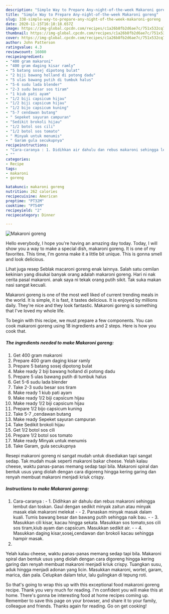 ```yaml
---
description: "Simple Way to Prepare Any-night-of-the-week Makaroni goreng"
title: "Simple Way to Prepare Any-night-of-the-week Makaroni goreng"
slug: 338-simple-way-to-prepare-any-night-of-the-week-makaroni-goreng
date: 2020-11-15T16:18:18.657Z
image: https://img-global.cpcdn.com/recipes/c1a26b8fb2d6ae7c/751x532cq70/makaroni-goreng-resipi-foto-utama.jpg
thumbnail: https://img-global.cpcdn.com/recipes/c1a26b8fb2d6ae7c/751x532cq70/makaroni-goreng-resipi-foto-utama.jpg
cover: https://img-global.cpcdn.com/recipes/c1a26b8fb2d6ae7c/751x532cq70/makaroni-goreng-resipi-foto-utama.jpg
author: John Patterson
ratingvalue: 4.3
reviewcount: 16080
recipeingredient:
- "400 gram makaroni"
- "400 gram daging kisar ramly"
- "5 batang sosej dipotong bulat"
- "2 biji bawang holland di potong dadu"
- "5 ulas bawang putih di tumbuk halus"
- "5-6 sudu lada blender"
- "2-3 sudu besar sos tiram"
- "1 kiub pati ayam"
- "1/2 biji capsicum hijau"
- "1/2 biji capsicum hijau"
- "1/2 bijo capsicum kuning"
- "5-7 cendawan butang"
- " Sepeket sayuran campuran"
- "Sedikit brokoli hijau"
- "1/2 botol sos cili"
- "1/2 botol sos tomato"
- " Minyak untuk menumis"
- " Garam gula secukupnya"
recipeinstructions:
- "Cara-caranya : 1. Didihkan air dahulu dan rebus makaroni sehingga lembut dan toskan. Gaul dengan sedikit minyak zaitun atau minyak masak elak makaroni melekat  2. Panaskan minyak masak dalam kuali. Tumis bawang besar dan bawang putih sehingga naik bau.  3. Masukkan cili kisar, kacau hingga sekata. Masukkan sos tomato,sos cili sos tiram,kiub ayam dan capsicum. Masukkan sedikit air.  4. Masukkan daging kisar,sosej,cendawan dan brokoli kacau sehingga hampir masak."
- ""
categories:
- Recipe
tags:
- makaroni
- goreng

katakunci: makaroni goreng 
nutrition: 262 calories
recipecuisine: American
preptime: "PT32M"
cooktime: "PT54M"
recipeyield: "2"
recipecategory: Dinner

---
```



![Makaroni goreng](https://img-global.cpcdn.com/recipes/c1a26b8fb2d6ae7c/751x532cq70/makaroni-goreng-resipi-foto-utama.jpg)

Hello everybody, I hope you're having an amazing day today. Today, I will show you a way to make a special dish, makaroni goreng. It is one of my favorites. This time, I'm gonna make it a little bit unique. This is gonna smell and look delicious.

Lihat juga resep Seblak macaroni goreng enak lainnya. Salah satu cemilan kekinian yang disukai banyak orang adalah makaroni goreng. Hari ni nak cerita pasal makaroni. anak saya ni tekak orang putih sikit. Tak suka makan nasi sangat kecuali.

Makaroni goreng is one of the most well liked of current trending meals in the world. It is simple, it is fast, it tastes delicious. It is enjoyed by millions daily. They're nice and they look fantastic. Makaroni goreng is something that I've loved my whole life.


To begin with this recipe, we must prepare a few components. You can cook makaroni goreng using 18 ingredients and 2 steps. Here is how you cook that.

<!--inarticleads1-->

##### The ingredients needed to make Makaroni goreng:

1. Get 400 gram makaroni
1. Prepare 400 gram daging kisar ramly
1. Prepare 5 batang sosej dipotong bulat
1. Make ready 2 biji bawang holland di potong dadu
1. Prepare 5 ulas bawang putih di tumbuk halus
1. Get 5-6 sudu lada blender
1. Take 2-3 sudu besar sos tiram
1. Make ready 1 kiub pati ayam
1. Make ready 1/2 biji capsicum hijau
1. Make ready 1/2 biji capsicum hijau
1. Prepare 1/2 bijo capsicum kuning
1. Take 5-7 ,cendawan butang
1. Make ready  Sepeket sayuran campuran
1. Take Sedikit brokoli hijau
1. Get 1/2 botol sos cili
1. Prepare 1/2 botol sos tomato
1. Make ready  Minyak untuk menumis
1. Take  Garam, gula secukupnya


Resepi makaroni goreng ni sangat mudah untuk disediakan tapi sangat sedap. Tak mudah muak seperti makaroni bakar cheese. Yelah kalau cheese, waktu panas-panas memang sedap tapi bila. Makaroni spiral dan bentuk usus yang diolah dengan cara digoreng hingga kering garing dan renyah membuat makaroni menjadi kriuk crispy. 

<!--inarticleads2-->

##### Instructions to make Makaroni goreng:

1. Cara-caranya : - 1. Didihkan air dahulu dan rebus makaroni sehingga lembut dan toskan. Gaul dengan sedikit minyak zaitun atau minyak masak elak makaroni melekat -  - 2. Panaskan minyak masak dalam kuali. Tumis bawang besar dan bawang putih sehingga naik bau. -  - 3. Masukkan cili kisar, kacau hingga sekata. Masukkan sos tomato,sos cili sos tiram,kiub ayam dan capsicum. Masukkan sedikit air. -  - 4. Masukkan daging kisar,sosej,cendawan dan brokoli kacau sehingga hampir masak.
1. 


Yelah kalau cheese, waktu panas-panas memang sedap tapi bila. Makaroni spiral dan bentuk usus yang diolah dengan cara digoreng hingga kering garing dan renyah membuat makaroni menjadi kriuk crispy. Tuangkan susu, aduk hingga menjadi adonan yang licin. Masukkan makaroni, wortel, garam, marica, dan pala. Celupkan dalam telur, lalu gulingkan di tepung roti. 

So that's going to wrap this up with this exceptional food makaroni goreng recipe. Thank you very much for reading. I'm confident you will make this at home. There's gonna be interesting food at home recipes coming up. Remember to save this page on your browser, and share it to your family, colleague and friends. Thanks again for reading. Go on get cooking!
